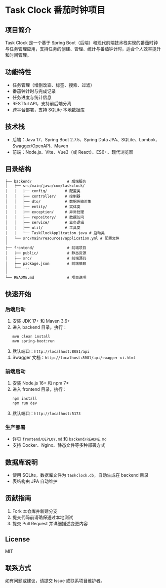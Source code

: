 # Task Clock 番茄时钟项目

## 项目简介
Task Clock 是一个基于 Spring Boot（后端）和现代前端技术栈实现的番茄时钟与任务管理应用，支持任务的创建、管理、统计与番茄钟计时，适合个人效率提升和时间管理。

## 功能特性
- 任务管理（增删改查、标签、搜索、过滤）
- 番茄钟计时与完成记录
- 任务进度与统计信息
- RESTful API，支持前后端分离
- 跨平台部署，支持 SQLite 本地数据库

## 技术栈
- 后端：Java 17、Spring Boot 2.7.5、Spring Data JPA、SQLite、Lombok、Swagger/OpenAPI、Maven
- 前端：Node.js、Vite、Vue3（或 React）、ES6+、现代浏览器

## 目录结构
```
├── backend/                # 后端服务
│   ├── src/main/java/com/taskclock/
│   │   ├── config/        # 配置类
│   │   ├── controller/    # 控制器
│   │   ├── dto/           # 数据传输对象
│   │   ├── entity/        # 实体类
│   │   ├── exception/     # 异常处理
│   │   ├── repository/    # 数据访问
│   │   ├── service/       # 业务逻辑
│   │   ├── util/          # 工具类
│   │   └── TaskClockApplication.java # 启动类
│   └── src/main/resources/application.yml # 配置文件
│
├── frontend/               # 前端项目
│   ├── public/             # 静态资源
│   ├── src/                # 前端源码
│   ├── package.json        # 前端依赖
│   └── ...
│
└── README.md               # 项目说明
```

## 快速开始
### 后端启动
1. 安装 JDK 17+ 和 Maven 3.6+
2. 进入 backend 目录，执行：
   ```bash
   mvn clean install
   mvn spring-boot:run
   ```
3. 默认端口：`http://localhost:8081/api`
4. Swagger 文档：`http://localhost:8081/api/swagger-ui.html`

### 前端启动
1. 安装 Node.js 16+ 和 npm 7+
2. 进入 frontend 目录，执行：
   ```bash
   npm install
   npm run dev
   ```
3. 默认端口：`http://localhost:5173`

### 生产部署
- 详见 `frontend/DEPLOY.md` 和 `backend/README.md`
- 支持 Docker、Nginx、静态文件等多种部署方式

## 数据库说明
- 使用 SQLite，数据库文件为 `taskclock.db`，自动生成在 backend 目录
- 表结构由 JPA 自动维护

## 贡献指南
1. Fork 本仓库并新建分支
2. 提交代码前请确保通过本地测试
3. 提交 Pull Request 并详细描述变更内容

## License
MIT

## 联系方式
如有问题或建议，请提交 Issue 或联系项目维护者。 